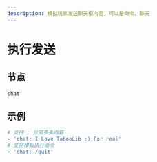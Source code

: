 ```yaml
---
description: 模拟玩家发送聊天框内容，可以是命令、聊天
---
```


# 执行发送

## 节点

```text
chat
```

## 示例

```yaml
# 支持 ; 分隔多条内容
- 'chat: I Love TabooLib :);For real'
# 支持模拟执行命令
- 'chat: /quit'
```



